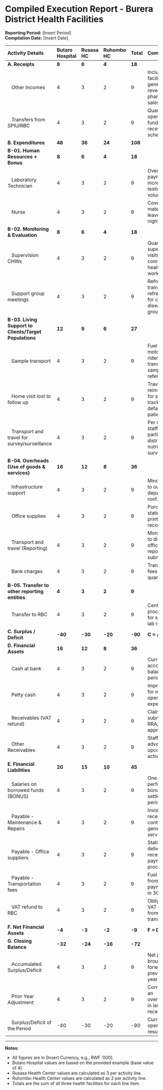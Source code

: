 # Compiled Execution Report - Burera District Health Facilities

**Reporting Period:** [Insert Period]  
**Compilation Date:** [Insert Date]

| Activity Details | Butaro Hospital | Rusasa HC | Ruhombo HC | Total | Comment |
| :--- | :--- | :--- | :--- | :--- | :--- |
| **A. Receipts** | **8** | **6** | **4** | **18** | |
| &nbsp;&nbsp; Other Incomes | 4 | 3 | 2 | 9 | Includes facility-generated revenues like pharmacy sales. |
| &nbsp;&nbsp; Transfers from SPIU/RBC | 4 | 3 | 2 | 9 | Quarterly operational funding received on schedule. |
| **B. Expenditures** | **48** | **36** | **24** | **108** | |
| **B-01. Human Resources + Bonus** | **8** | **6** | **4** | **18** | |
| &nbsp;&nbsp; Laboratory Technician | 4 | 3 | 2 | 9 | Overtime payments for increased testing volumes. |
| &nbsp;&nbsp; Nurse | 4 | 3 | 2 | 9 | Coverage for maternity leave and night shifts. |
| **B-02. Monitoring & Evaluation** | **8** | **6** | **4** | **18** | |
| &nbsp;&nbsp; Supervision CHWs | 4 | 3 | 2 | 9 | Quarterly supervision visits to all community health workers. |
| &nbsp;&nbsp; Support group meetings | 4 | 3 | 2 | 9 | Refresher training and refreshments for chronic disease groups. |
| **B-03. Living Support to Clients/Target Populations** | **12** | **9** | **6** | **27** | |
| &nbsp;&nbsp; Sample transport | 4 | 3 | 2 | 9 | Fuel costs for motorcycle riders transporting samples to referral lab. |
| &nbsp;&nbsp; Home visit lost to follow up | 4 | 3 | 2 | 9 | Travel reimbursement for staff tracking defaulting patients. |
| &nbsp;&nbsp; Transport and travel for survey/surveillance | 4 | 3 | 2 | 9 | Per diems for staff participating in district-wide nutrition survey. |
| **B-04. Overheads (Use of goods & services)** | **16** | **12** | **8** | **36** | |
| &nbsp;&nbsp; Infrastructure support | 4 | 3 | 2 | 9 | Minor repairs to outpatient department roof. |
| &nbsp;&nbsp; Office supplies | 4 | 3 | 2 | 9 | Purchase of stationery, printer ink, and record books. |
| &nbsp;&nbsp; Transport and travel (Reporting) | 4 | 3 | 2 | 9 | Monthly travel to district offices for report submission. |
| &nbsp;&nbsp; Bank charges | 4 | 3 | 2 | 9 | Transaction fees for the quarter. |
| **B-05. Transfer to other reporting entities** | **4** | **3** | **2** | **9** | |
| &nbsp;&nbsp; Transfer to RBC | 4 | 3 | 2 | 9 | Centralized procurement for specialized lab reagents. |
| **C. Surplus / Deficit** | **-40** | **-30** | **-20** | **-90** | **C = A - B** |
| **D. Financial Assets** | **16** | **12** | **8** | **36** | |
| &nbsp;&nbsp; Cash at bank | 4 | 3 | 2 | 9 | Current account balance as of period end. |
| &nbsp;&nbsp; Petty cash | 4 | 3 | 2 | 9 | Imprest fund for minor daily operational expenses. |
| &nbsp;&nbsp; Receivables (VAT refund) | 4 | 3 | 2 | 9 | Claim submitted to RRA, pending approval. |
| &nbsp;&nbsp; Other Receivables | 4 | 3 | 2 | 9 | Staff cash advances for upcoming activities. |
| **E. Financial Liabilities** | **20** | **15** | **10** | **45** | |
| &nbsp;&nbsp; Salaries on borrowed funds (BONUS) | 4 | 3 | 2 | 9 | One-time performance bonus, to be settled next period. |
| &nbsp;&nbsp; Payable - Maintenance & Repairs | 4 | 3 | 2 | 9 | Invoice received from contractor for generator service. |
| &nbsp;&nbsp; Payable - Office suppliers | 4 | 3 | 2 | 9 | Stationery delivery received, payment processing. |
| &nbsp;&nbsp; Payable - Transportation fees | 4 | 3 | 2 | 9 | Fuel credit from vendor, payment due in 30 days. |
| &nbsp;&nbsp; VAT refund to RBC | 4 | 3 | 2 | 9 | Obligation for VAT portion from RBC transfers. |
| **F. Net Financial Assets** | **-4** | **-3** | **-2** | **-9** | **F = D - E** |
| **G. Closing Balance** | **-32** | **-24** | **-16** | **-72** | |
| &nbsp;&nbsp; Accumulated Surplus/Deficit | 4 | 3 | 2 | 9 | Net position brought forward from previous years. |
| &nbsp;&nbsp; Prior Year Adjustment | 4 | 3 | 2 | 9 | Correction of an overstatement in last year's receivables. |
| &nbsp;&nbsp; Surplus/Deficit of the Period | -40 | -30 | -20 | -90 | Current period operational result. |

---
**Notes:**
- All figures are in [Insert Currency, e.g., RWF '000].
- Butaro Hospital values are based on the provided example (base value of 4).
- Rusasa Health Center values are calculated as 3 per activity line.
- Ruhombo Health Center values are calculated as 2 per activity line.
- Totals are the sum of all three health facilities for each line item.